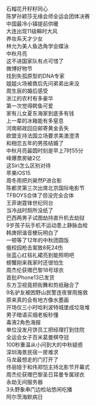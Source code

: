 石榴花开籽籽同心  
陈梦孙颖莎无缘会师全运会团体决赛  
中国最冷小镇提前供暖  
大连出现11级瞬时大风  
养妆系天才少女  
林允为美人鱼选角学会蝶泳  
中秋月亮  
这不进国家队有点可惜了  
微博好物节  
找到失孤原型的DNA专家  
姐姐火场被救后先问弟弟出来没  
周生辰的婚后感受  
浙江的农村有多豪华  
第一次觉得鳄鱼可爱  
家有儿女夏东海家到底多有钱  
上一辈的冰箱能有多窒息  
河南邮政回应邮寄黄金丢失  
欧盟支持法国立场要求美澳澄清  
和相恋五年的男孩结婚了  
中秋月亮最圆时刻是早上7时55分  
峰爆票房破2亿  
这Siri怎么区别对待  
苹果iOS15  
周冬雨把刘昊然P进合影  
陈都灵第三次出席北京国际电影节  
TFBOYS合体了但没完全合体  
王菲谢霆锋世纪同台  
当冷战时厕所没纸了  
巴西两男子试图劫持直升机去劫狱  
9岁孩子玩手机不运动患上静脉血栓  
韩庚把谐音梗玩明白了  
一顿等了12年的中秋团圆饭  
俄校园枪击案致8死24伤  
张蓝心红毯礼裙亮到能照明吧  
螃蟹刚来我家时还很怕生  
周杰伦获赠巴黎18号球衣  
首批iPhone13已发货  
东方卫视竟把街舞和剪纸融合了  
9名驴友被困野山民警连夜冒雨施救  
原来真的会有地方像水墨画  
开场仅三小时哈利波特城堡成垃圾堆  
男子暗语买烟老板秒懂  
毒液2角色海报  
单位没发月饼员工把经理打到住院  
全运会女子百米葛曼棋夺冠  
100秒重温从小问到大的中秋疑惑  
深圳海景民宿一房难求  
马龙最想走的门打开了  
佟丽娅于和伟郑恺主持北影节开幕式  
周杰伦获赠巴黎圣日耳曼专属球衣  
永劫无间服务器  
3头野象串门边检站悠闲吃播  
阿尔茨海默病日  
